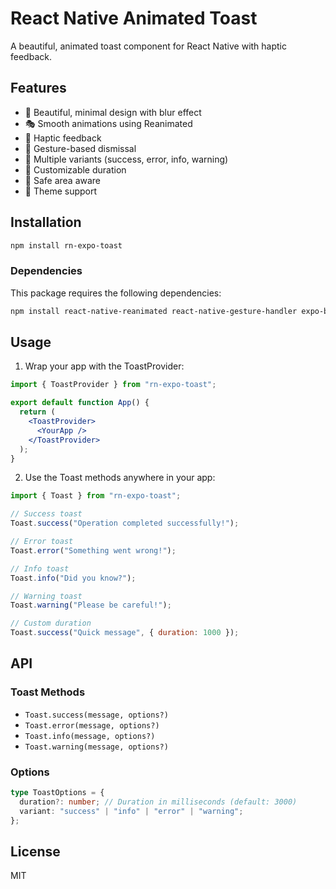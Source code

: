# React Native Animated Toast

A beautiful, animated toast component for React Native with haptic feedback.

## Features

- 🎨 Beautiful, minimal design with blur effect
- 🎭 Smooth animations using Reanimated
- 📱 Haptic feedback
- 🎯 Gesture-based dismissal
- 🌈 Multiple variants (success, error, info, warning)
- 🔧 Customizable duration
- 📱 Safe area aware
- 🎨 Theme support

## Installation

```bash
npm install rn-expo-toast
```

### Dependencies

This package requires the following dependencies:

```bash
npm install react-native-reanimated react-native-gesture-handler expo-blur expo-haptics react-native-safe-area-context
```

## Usage

1. Wrap your app with the ToastProvider:

```jsx
import { ToastProvider } from "rn-expo-toast";

export default function App() {
  return (
    <ToastProvider>
      <YourApp />
    </ToastProvider>
  );
}
```

2. Use the Toast methods anywhere in your app:

```jsx
import { Toast } from "rn-expo-toast";

// Success toast
Toast.success("Operation completed successfully!");

// Error toast
Toast.error("Something went wrong!");

// Info toast
Toast.info("Did you know?");

// Warning toast
Toast.warning("Please be careful!");

// Custom duration
Toast.success("Quick message", { duration: 1000 });
```

## API

### Toast Methods

- `Toast.success(message, options?)`
- `Toast.error(message, options?)`
- `Toast.info(message, options?)`
- `Toast.warning(message, options?)`

### Options

```typescript
type ToastOptions = {
  duration?: number; // Duration in milliseconds (default: 3000)
  variant: "success" | "info" | "error" | "warning";
};
```

## License

MIT
